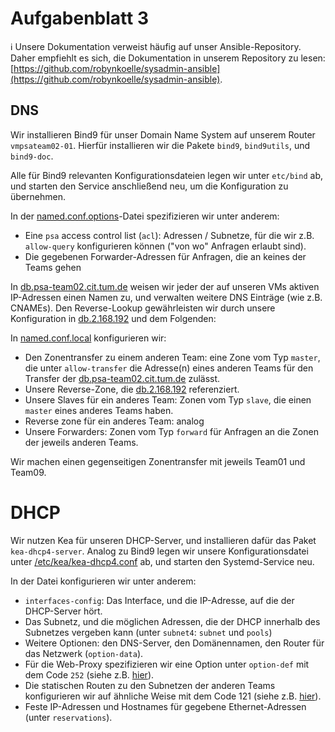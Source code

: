 # Aufgabenblatt 3

ℹ️ Unsere Dokumentation verweist häufig auf unser Ansible-Repository.
Daher empfiehlt es sich, die Dokumentation in unserem Repository zu lesen:
[https://github.com/robynkoelle/sysadmin-ansible](https://github.com/robynkoelle/sysadmin-ansible).

## DNS 

Wir installieren Bind9 für unser Domain Name System auf unserem Router `vmpsateam02-01`.
Hierfür installieren wir die Pakete `bind9`, `bind9utils`, und `bind9-doc`.

Alle für Bind9 relevanten Konfigurationsdateien legen wir unter `etc/bind` ab, und starten den Service anschließend neu, um die Konfiguration zu übernehmen.

In der [named.conf.options](../../ansible/roles/dns/templates/vmpsateam02-01/etc/bind/named.conf.options)-Datei spezifizieren wir unter anderem:
- Eine `psa` access control list (`acl`): Adressen / Subnetze, für die wir z.B. `allow-query` konfigurieren können ("von wo" Anfragen erlaubt sind).
- Die gegebenen Forwarder-Adressen für Anfragen, die an keines der Teams gehen

In [db.psa-team02.cit.tum.de](../../ansible/roles/dns/templates/vmpsateam02-01/etc/bind/db.psa-team02.cit.tum.de)
weisen wir jeder der auf unseren VMs aktiven IP-Adressen einen Namen zu, und verwalten weitere DNS Einträge (wie z.B. CNAMEs).
Den Reverse-Lookup gewährleisten wir durch unsere Konfiguration in [db.2.168.192](../../ansible/roles/dns/templates/vmpsateam02-01/etc/bind/db.2.168.192) und dem Folgenden:

In [named.conf.local](../../ansible/roles/dns/templates/vmpsateam02-01/etc/bind/named.conf.local) konfigurieren wir:
- Den Zonentransfer zu einem anderen Team: eine Zone vom Typ `master`, die unter `allow-transfer` die Adresse(n) eines anderen Teams für den Transfer der  [db.psa-team02.cit.tum.de](../../ansible/roles/dns/templates/vmpsateam02-01/etc/bind/db.psa-team02.cit.tum.de) zulässt.
- Unsere Reverse-Zone, die [db.2.168.192](../../ansible/roles/dns/templates/vmpsateam02-01/etc/bind/db.2.168.192) referenziert.
- Unsere Slaves für ein anderes Team: Zonen vom Typ `slave`, die einen `master` eines anderes Teams haben.
- Reverse zone für ein anderes Team: analog
- Unsere Forwarders: Zonen vom Typ `forward` für Anfragen an die Zonen der jeweils anderen Teams. 

Wir machen einen gegenseitigen Zonentransfer mit jeweils Team01 und Team09.

# DHCP

Wir nutzen Kea für unseren DHCP-Server, und installieren dafür das Paket `kea-dhcp4-server`.
Analog zu Bind9 legen wir unsere Konfigurationsdatei unter [/etc/kea/kea-dhcp4.conf](../../ansible/roles/dhcp/templates/vmpsateam02-01/etc/kea/kea-dhcp4.conf) ab, und starten den Systemd-Service neu. 

In der Datei konfigurieren wir unter anderem:
- `interfaces-config`: Das Interface, und die IP-Adresse, auf die der DHCP-Server hört. 
- Das Subnetz, und die möglichen Adressen, die der DHCP innerhalb des Subnetzes vergeben kann (unter `subnet4`: `subnet` und `pools`)
- Weitere Optionen: den DNS-Server, den Domänennamen, den Router für das Netzwerk (`option-data`).
- Für die Web-Proxy spezifizieren wir eine Option unter `option-def` mit dem Code `252` (siehe z.B. [hier](https://serverfault.com/questions/707586/is-it-possible-to-configure-proxy-setting-through-dhcp)).
- Die statischen Routen zu den Subnetzen der anderen Teams konfigurieren wir auf ähnliche Weise mit dem Code 121 (siehe z.B. [hier]()). 
- Feste IP-Adressen und Hostnames für gegebene Ethernet-Adressen (unter `reservations`).

